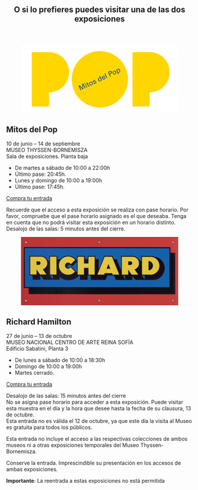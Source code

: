 <section>
  <div class="container inner-sm">
    <header class="text-center">
      <div class="row">
        <div class="col-md-10 center-block">
          <h2>O si lo prefieres puedes visitar una de las dos exposiciones</h2>
        </div>
      </div>
    </header>
    <div class="row">
      <div class="col-sm-6">
        <figure>
          <img src="assets/images/img.logo-mitos-pop.png" alt="Mitos del Pop" class="img-responsive">
        </figure>
        <h2>Mitos del Pop </h2>
        <p>10 de junio – 14 de septiembre <br>
          MUSEO THYSSEN-BORNEMISZA <br>
          Sala de exposiciones. Planta baja</p>
          <div class="inner-bottom-sm">
            <div class="row">
              <div class="col-lg-6">
                <ul class="list-unstyled">
                  <li>De martes a sábado de 10:00 a 22:00h</li>
                  <li>Último pase: 20:45h.</li>
                  <li>Lunes y domingo de 10:00 a 19:00h</li>
                  <li>Último pase: 17:45h.</li>
                </ul>
              </div>
              <div class="col-lg-6">
                <a href="#" class="btn btn-large">Compra tu entrada</a>
              </div>
            </div>
            <p class="text-small">Recuerde que el acceso a esta exposición se realiza con pase horario. Por favor, compruebe que el pase horario asignado es el que deseaba. Tenga en cuenta que no podrá visitar esta exposición en un horario distinto. <br>Desalojo de las salas: 5 minutos antes del cierre.</p>
          </div>      
        </div><!-- /.col -->
        <div class="col-sm-6">
          <figure>
            <img src="assets/images/img.logo-richard-hamilton.png" alt="Richard Hamilton" class="img-responsive">
          </figure>
          <h2>Richard Hamilton</h2>
          <p>27 de junio – 13 de octubre <br>
            MUSEO NACIONAL CENTRO DE ARTE REINA SOFÍA <br>
            Edificio Sabatini, Planta 3</p>
            <div class="row">     
              <div class="col-lg-6">
                <ul class="list-unstyled">
                  <li>De lunes a sábado de 10:00 a 18:30h</li>
                  <li>Domingo de 10:00 a 19:00h</li>
                  <li>Martes cerrado.</li>
                </ul>
              </div>
              <div class="col-lg-6">
                <a href="#" class="btn btn-large">Compra tu entrada</a>
              </div>
            </div>
            <p class="text-small">Desalojo de las salas: 15 minutos antes del cierre<br>
              No se asigna pase horario para acceder a esta exposición. Puede visitar esta muestra en el día y la hora que desee hasta la fecha de su clausura, 13 de octubre.<br>
              Esta entrada no es válida el 12 de octubre, ya que este día la visita al Museo es gratuita para todos los públicos.</p> 
            </div> 
          </div>
          <div class="inner-xs light-bg">
            <div class="row">
              <div class="col-sm-5 col-sm-offset-1 inner-bottom-xs">
                <p>Esta entrada no incluye el acceso a las respectivas colecciones de ambos museos ni a otras exposiciones temporales del Museo Thyssen-Bornemisza.</p>
              </div>
              <div class="col-sm-5 inner-bottom-xs">
                <p>Conserve la entrada. Imprescindible su presentación en los accesos de ambas exposiciones.</p> 
              </div>
            </div>
            <div class="row">
              <div class="col-sm-10 col-sm-offset-1">
                <p><strong>Importante</strong>: La reentrada a estas exposiciones no está permitida</p>
              </div>
            </div>
          </div>
        </div>
      </section>